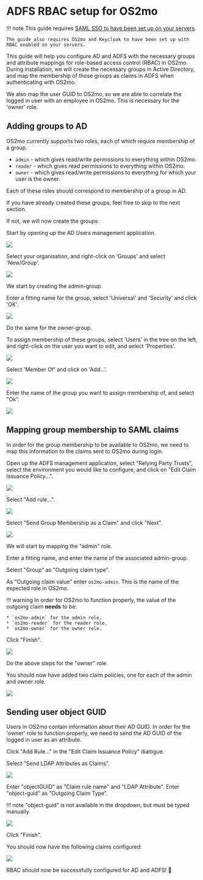 # ADFS RBAC setup for OS2mo

!!! note
    This guide requires [SAML SSO to have been set up on your servers](./adfs-setup.md).

    The guide also requires OS2mo and Keycloak to have been set up with RBAC enabled on your servers.

This guide will help you configure AD and ADFS with the necessary groups and attribute mappings for role-based access control (RBAC) in OS2mo. During installation, we will create the necessary groups in Active Directory, and map the membership of those groups as claims in ADFS when authenticating with OS2mo.

We also map the user GUID to OS2mo, so we are able to correlate the logged in user with an employee in OS2mo. This is necessary for the 'owner' role.

## Adding groups to AD

OS2mo currently supports two roles, each of which require membership of a group.

* `admin` - which gives read/write permissions to everything within OS2mo.
* `reader` - which gives read permissions to everything within OS2mo.
* `owner` - which gives read/write permissions to everything for which your user is the owner.

Each of these roles should correspond to membership of a group in AD.

If you have already created these groups, feel free to skip to the next section.

If not, we will now create the groups:

Start by opening up the AD Users management application.

![](../../graphics/adfs_rbac/ad_group_1.png)

Select your organisation, and right-click on 'Groups' and select 'New/Group'.

![](../../graphics/adfs_rbac/ad_group_2.png)

We start by creating the admin-group.

Enter a fitting name for the group, select 'Universal' and 'Security' and click 'OK'.

![](../../graphics/adfs_rbac/ad_group_3.png)

Do the same for the owner-group.

To assign membership of these groups, select 'Users' in the tree on the left, and right-click on the user you want to edit, and select 'Properties'.

![](../../graphics/adfs_rbac/ad_group_4.png)

Select 'Member Of' and click on 'Add...'.

![](../../graphics/adfs_rbac/ad_group_5.png)

Enter the name of the group you want to assign membership of, and select "Ok".

![](../../graphics/adfs_rbac/ad_group_6.png)

## Mapping group membership to SAML claims

In order for the group membership to be available to OS2mo, we need to map this information to the claims sent to OS2mo during login.

Open up the ADFS management application, select "Relying Party Trusts", select the environment you would like to configure, and click on "Edit Claim Issuance Policy...".

![](../../graphics/adfs_rbac/adfs_claim_1.png)

Select "Add rule...".

![](../../graphics/adfs_rbac/adfs_claim_2.png)

Select "Send Group Membership as a Claim" and click "Next".

![](../../graphics/adfs_rbac/adfs_claim_3.png)

We will start by mapping the "admin" role.

Enter a fitting name, and enter the name of the associated admin-group.

Select "Group" as "Outgoing claim type".

As "Outgoing claim value" enter `os2mo-admin`. This is the name of the expected role in OS2mo.

!!! warning
    In order for OS2mo to function properly, the value of the outgoing claim **needs** to be:

    * `os2mo-admin` for the admin role.
    * `os2mo-reader` for the reader role.
    * `os2mo-owner` for the owner role.

Click "Finish".

![](../../graphics/adfs_rbac/adfs_claim_4.png)

Do the above steps for the "owner" role.

You should now have added two claim policies, one for each of the admin and owner role.

![](../../graphics/adfs_rbac/adfs_claim_5.png)

## Sending user object GUID

Users in OS2mo contain information about their AD GUID. In order for the 'owner' role to function properly, we need to send the AD GUID of the logged in user as an attribute.

Click "Add Rule..." in the "Edit Claim Issuance Policy" dialogue.

Select "Send LDAP Attributes as Claims".

![](../../graphics/adfs_rbac/adfs_claim_6.png)

Enter "objectGUID" as "Claim rule name" and "LDAP Attribute". Enter "object-guid" as "Outgoing Claim Type".

!!! note
    "object-guid" is not available in the dropdown, but must be typed manually.

![](../../graphics/adfs_rbac/adfs_claim_7.png)

Click "Finish".

You should now have the following claims configured:

![](../../graphics/adfs_rbac/adfs_claim_8.png)

RBAC should now be successfully configured for AD and ADFS! 🎈

